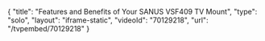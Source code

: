 {
    "title": "Features and Benefits of Your SANUS VSF409 TV Mount",
    "type": "solo",
    "layout": "iframe-static",
    "videoId": "70129218",
    "url": "\/tvpembed\/70129218"
}